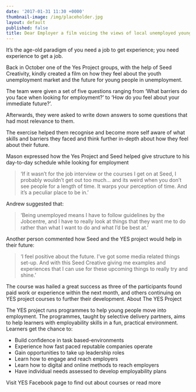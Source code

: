 ```yaml
---
date: '2017-01-31 11:30 +0000'
thumbnail-image: /img/placeholder.jpg
layout: default
published: false
title: Dear Employer a film voicing the views of local unemployed young people
---
```

It’s the age-old paradigm of you need a job to get experience; you need experience to get a job.

Back in October one of the Yes Project groups, with the help of Seed Creativity, kindly created a film on how they feel about the youth unemployment market and the future for young people in unemployment.

The team were given a set of five questions ranging from ‘What barriers do you face when looking for employment?’ to ‘How do you feel about your immediate future?’.

Afterwards, they were asked to write down answers to some questions that had most relevance to them.

The exercise helped them recognise and become more self aware of what skills and barriers they faced and think further in-depth about how they feel about their future.

Mason expressed how the Yes Project and Seed helped give structure to his day-to-day schedule while looking for employment

> ‘If it wasn’t for the job interview or the courses I get on at Seed, I probably wouldn’t get out too much… and its weird when you don’t see people for a length of time. It warps your perception of time. And it’s a peculiar place to be in.’

Andrew suggested that:

> ‘Being unemployed means I have to follow guidelines by the Jobcentre, and I have to really look at things that they want me to do rather than what I want to do and what I’d be best at.’

Another person commented how Seed and the YES project would help in their future:

> ‘I feel positive about the future. I’ve got some media related things set-up. And with this Seed Creative giving me examples and experiences that I can use for these upcoming things to really try and shine.’

The course was hailed a great success as three of the participants found paid work or experience within the next month, and others continuing on YES project courses to further their development.
About The YES Project

The YES project runs programmes to help young people move into employment. The programmes, taught by selective delivery partners, aims to help learners with employability skills in a fun, practical environment. Learners get the chance to:

- Build confidence in task based-environments
- Experience how fast paced reputable companies operate
- Gain opportunities to take up leadership roles
- Learn how to engage and reach employers
- Learn how to digital and online methods to reach employers
- Have individual needs assessed to develop employability plans

Visit YES Facebook page to find out about courses or read more
